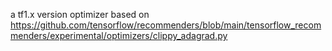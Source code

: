 a tf1.x version optimizer based on https://github.com/tensorflow/recommenders/blob/main/tensorflow_recommenders/experimental/optimizers/clippy_adagrad.py
